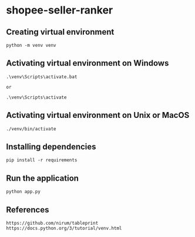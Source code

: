 # shopee-seller-ranker

## Creating virtual environment
```
python -m venv venv
```

## Activating virtual environment on Windows
```
.\venv\Scripts\activate.bat

or

.\venv\Scripts\activate
```

## Activating virtual environment on Unix or MacOS
```
./venv/bin/activate
```


## Installing dependencies
```
pip install -r requirements
```

## Run the application
```
python app.py
```

## References
```
https://github.com/nirum/tableprint
https://docs.python.org/3/tutorial/venv.html
```